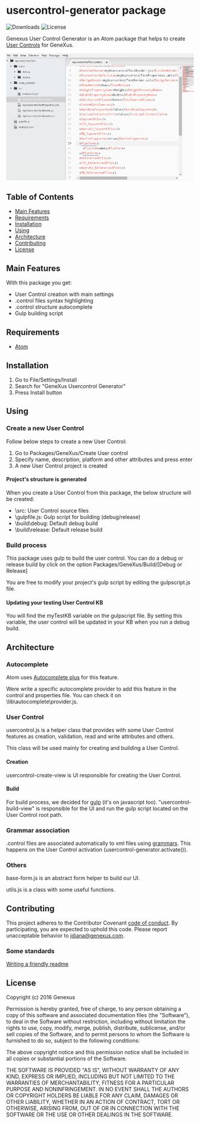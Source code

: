 usercontrol-generator package
=============================
![Downloads](https://img.shields.io/github/downloads/genexuslabs/usercontrol-generator/total.svg)
![License](https://img.shields.io/badge/license-MIT-blue.svg)

Genexus User Control Generator is an Atom package that helps to create [User Controls](http://wiki.genexus.com/commwiki/servlet/wiki?5273,Category%3AUser+Controls) for GeneXus.

![A screenshot of your package](screen.gif)

Table of Contents
-----------------
  * [Main Features](#features)
  * [Requirements](#requirements)
  * [Installation](#install)
  * [Using](#using)
  * [Architecture](#architecture)
  * [Contributing](#contributing)
  * [License](#license)

## Main Features
With this package you get:

* User Control creation with main settings
* .control files syntax highlighting
* .control structure autocomplete
* Gulp building script

## Requirements

- [Atom](https://atom.io/)

## Installation
1. Go to File/Settings/Install
2. Search for "GeneXus Usercontrol Generator"
3. Press Install button

## Using
### Create a new User Control
Follow below steps to create a new User Control:

1. Go to Packages/GeneXus/Create User control
2. Specify name, description, platform and other attributes and press enter
3. A new User Control project is created

#### Project's structure is generated
When you create a User Control from this package, the below structure will be created:

* \src: User Control source files
* \gulpfile.js: Gulp script for building (debug/release)
* \build\debug: Default debug build
* \build\release: Default release build

### Build process
This package uses gulp to build the user control.
You can do a debug or release build by click on the option Packages/GeneXus/Build/[Debug or Release]

You are free to modify your project's gulp script by editing the gulpscript.js file.

#### Updating your testing User Control KB
You will find the myTestKB variable on the gulpscript file. By setting this variable, the user control will be updated in your KB when you run a debug build.

## Architecture
### Autocomplete
Atom uses [Autocomplete plus](https://github.com/atom/autocomplete-plus) for this feature.

Were write a specific autocomplete provider to add this feature in the control and properties file. You can check it on \lib\autocomplete\provider.js.

### User Control
usercontrol.js is a helper class that provides with some User Control features as creation, validation, read and write attributes and others.

This class will be used mainly for creating and building a User Control.

#### Creation
usercontrol-create-view is UI responsible for creating the User Control.

#### Build
For build process, we decided for [gulp](http://gulpjs.com/) (it's on javascript too).
"usercontrol-build-view" is responsible for the UI and run the gulp script located on the User Control root path.

### Grammar association
.control files are associated automatically to xml files using [grammars](https://atom.io/docs/api/v1.8.0/Grammar). This happens on the User Control activation (usercontrol-generator.activate()).

### Others
base-form.js is an abstract form helper to build our UI.

utils.js is a class with some useful functions.

## Contributing
This project adheres to the Contributor Covenant [code of conduct](CODE_OF_CONDUCT.md).
By participating, you are expected to uphold this code. Please report unacceptable behavior to jdiana@genexus.com.

### Some standards
[Writing a friendly readme](http://rowanmanning.com/posts/writing-a-friendly-readme/)

## License
Copyright (c) 2016 Genexus

Permission is hereby granted, free of charge, to any person obtaining
a copy of this software and associated documentation files (the
"Software"), to deal in the Software without restriction, including
without limitation the rights to use, copy, modify, merge, publish,
distribute, sublicense, and/or sell copies of the Software, and to
permit persons to whom the Software is furnished to do so, subject to
the following conditions:

The above copyright notice and this permission notice shall be
included in all copies or substantial portions of the Software.

THE SOFTWARE IS PROVIDED "AS IS", WITHOUT WARRANTY OF ANY KIND,
EXPRESS OR IMPLIED, INCLUDING BUT NOT LIMITED TO THE WARRANTIES OF
MERCHANTABILITY, FITNESS FOR A PARTICULAR PURPOSE AND
NONINFRINGEMENT. IN NO EVENT SHALL THE AUTHORS OR COPYRIGHT HOLDERS BE
LIABLE FOR ANY CLAIM, DAMAGES OR OTHER LIABILITY, WHETHER IN AN ACTION
OF CONTRACT, TORT OR OTHERWISE, ARISING FROM, OUT OF OR IN CONNECTION
WITH THE SOFTWARE OR THE USE OR OTHER DEALINGS IN THE SOFTWARE.
